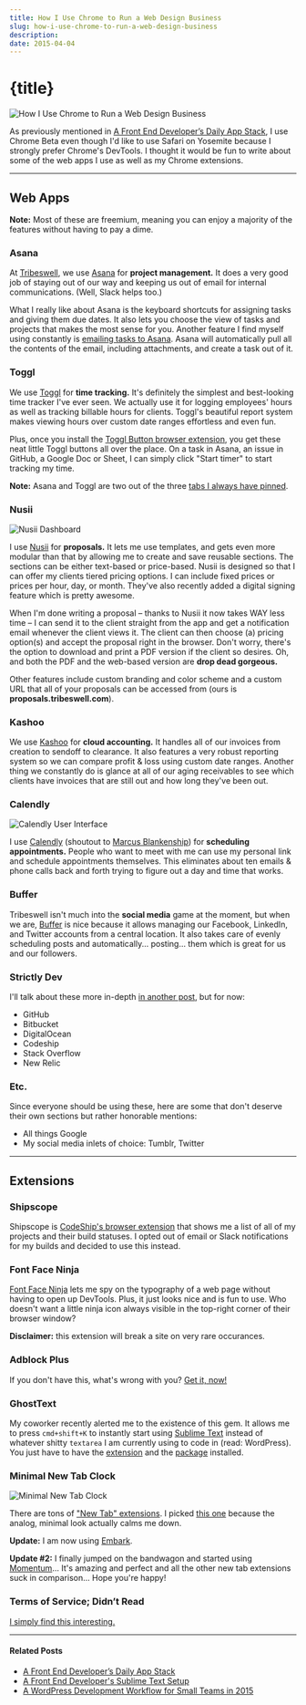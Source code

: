 ```yaml
---
title: How I Use Chrome to Run a Web Design Business
slug: how-i-use-chrome-to-run-a-web-design-business
description:
date: 2015-04-04
---
```


# {title}

![How I Use Chrome to Run a Web Design Business](/images/2015/04/google-chrome-2.jpg)

As previously mentioned in [A Front End Developer’s Daily App Stack](https://zackphilipps.com/a-front-end-developers-daily-app-stack/), I use Chrome Beta even though I'd like to use Safari on Yosemite because I strongly prefer Chrome's DevTools. I thought it would be fun to write about some of the web apps I use as well as my Chrome extensions.

---

## Web Apps

**Note:** Most of these are freemium, meaning you can enjoy a majority of the features without having to pay a dime.

### Asana

At [Tribeswell](https://tribeswell.com), we use [Asana](https://asana.com) for **project management.** It does a very good job of staying out of our way and keeping us out of email for internal communications. (Well, Slack helps too.)

What I really like about Asana is the keyboard shortcuts for assigning tasks and giving them due dates. It also lets you choose the view of tasks and projects that makes the most sense for you. Another feature I find myself using constantly is [emailing tasks to Asana](https://asana.com/guide/help/email/email-to-asana). Asana will automatically pull all the contents of the email, including attachments, and create a task out of it.

### Toggl

We use [Toggl](https://toggl.com) for **time tracking.** It's definitely the simplest and best-looking time tracker I've ever seen. We actually use it for logging employees' hours as well as tracking billable hours for clients. Toggl's beautiful report system makes viewing hours over custom date ranges effortless and even fun.

Plus, once you install the [Toggl Button browser extension](https://chrome.google.com/webstore/detail/toggl-button/oejgccbfbmkkpaidnkphaiaecficdnfn?hl=en), you get these neat little Toggl buttons all over the place. On a task in Asana, an issue in GitHub, a Google Doc or Sheet, I can simply click "Start timer" to start tracking my time.

**Note:** Asana and Toggl are two out of the three [tabs I always have pinned](https://www.techrepublic.com/blog/tech-sanity-check/how-to-use-pin-tab-to-organize-your-work-in-google-chrome/).

### Nusii

![Nusii Dashboard](/images/2015/04/Screen-Shot-2015-04-03-at-21-23-53.png)

I use [Nusii](https://nusii.com/#_l_1c) for **proposals.** It lets me use templates, and gets even more modular than that by allowing me to create and save reusable sections. The sections can be either text-based or price-based. Nusii is designed so that I can offer my clients tiered pricing options. I can include fixed prices or prices per hour, day, or month. They've also recently added a digital signing feature which is pretty awesome.

When I'm done writing a proposal – thanks to Nusii it now takes WAY less time – I can send it to the client straight from the app and get a notification email whenever the client views it. The client can then choose (a) pricing option(s) and accept the proposal right in the browser. Don't worry, there's the option to download and print a PDF version if the client so desires. Oh, and both the PDF and the web-based version are **drop dead gorgeous.**

Other features include custom branding and color scheme and a custom URL that all of your proposals can be accessed from (ours is **proposals.tribeswell.com**).

### Kashoo

We use [Kashoo](https://kashoo.com) for **cloud accounting.** It handles all of our invoices from creation to sendoff to clearance. It also features a very robust reporting system so we can compare profit & loss using custom date ranges. Another thing we constantly do is glance at all of our aging receivables to see which clients have invoices that are still out and how long they've been out.

### Calendly

![Calendly User Interface](/images/2015/04/Screen-Shot-2015-04-03-at-21-26-07.png)

I use [Calendly](https://calendly.com) (shoutout to [Marcus Blankenship](https://www.marcusblankenship.com/)) for **scheduling appointments.** People who want to meet with me can use my personal link and schedule appointments themselves. This eliminates about ten emails & phone calls back and forth trying to figure out a day and time that works.

### Buffer

Tribeswell isn't much into the **social media** game at the moment, but when we are, [Buffer](https://buffer.com/) is nice because it allows managing our Facebook, LinkedIn, and Twitter accounts from a central location. It also takes care of evenly scheduling posts and automatically... posting... them which is great for us and our followers.

### Strictly Dev

I'll talk about these more in-depth [in another post](https://zackphilipps.com/a-wordpress-development-workflow-for-small-teams-in-2015/), but for now:

- GitHub
- Bitbucket
- DigitalOcean
- Codeship
- Stack Overflow
- New Relic

### Etc.

Since everyone should be using these, here are some that don't deserve their own sections but rather honorable mentions:

- All things Google
- My social media inlets of choice: Tumblr, Twitter

---

## Extensions

### Shipscope

Shipscope is [CodeShip's browser extension](https://chrome.google.com/webstore/detail/shipscope/jdedmgopefelimgjceagffkeeiknclhh?hl=en) that shows me a list of all of my projects and their build statuses. I opted out of email or Slack notifications for my builds and decided to use this instead.

### Font Face Ninja

[Font Face Ninja](https://chrome.google.com/webstore/detail/fontface-ninja/eljapbgkmlngdpckoiiibecpemleclhh?hl=en-US) lets me spy on the typography of a web page without having to open up DevTools. Plus, it just looks nice and is fun to use. Who doesn't want a little ninja icon always visible in the top-right corner of their browser window?

**Disclaimer:** this extension will break a site on very rare occurances.

### Adblock Plus

If you don't have this, what's wrong with you? [Get it, now!](https://chrome.google.com/webstore/detail/adblock-plus/cfhdojbkjhnklbpkdaibdccddilifddb?hl=en-US)

### GhostText

My coworker recently alerted me to the existence of this gem. It allows me to press `cmd+shift+K` to instantly start using [Sublime Text](https://zackphilipps.com/a-front-end-developers-sublime-text-setup/) instead of whatever shitty `textarea` I am currently using to code in (read: WordPress). You just have to have the [extension](https://chrome.google.com/webstore/detail/ghosttext-for-chrome/godiecgffnchndlihlpaajjcplehddca?hl=en) and the [package](https://github.com/Cacodaimon/GhostText-for-SublimeText) installed.

### Minimal New Tab Clock

![Minimal New Tab Clock](/images/2015/04/Screen-Shot-2015-04-03-at-21-27-02.png)

There are tons of ["New Tab" extensions](https://chrome.google.com/webstore/search/new%20tab?hl=en&_category=extensions). I picked [this one](https://chrome.google.com/webstore/detail/minimal-new-tab-clock/impmanfocmgfodfbnhbmkkonnpcogfak?hl=en) because the analog, minimal look actually calms me down.

**Update:** I am now using [Embark](https://chrome.google.com/webstore/detail/embark-new-tab-page/aeajehgeohhgjbhhbicilpenjfcbfnpg?hl=en).

**Update #2:** I finally jumped on the bandwagon and started using [Momentum](https://chrome.google.com/webstore/detail/momentum/laookkfknpbbblfpciffpaejjkokdgca?hl=en)... It's amazing and perfect and all the other new tab extensions suck in comparison... Hope you're happy!

### Terms of Service; Didn’t Read

[I simply find this interesting.](https://tosdr.org/)

---

#### Related Posts

- [A Front End Developer’s Daily App Stack](https://zackphilipps.com/a-front-end-developers-daily-app-stack/)
- [A Front End Developer's Sublime Text Setup](https://zackphilipps.com/a-front-end-developers-sublime-text-setup/)
- [A WordPress Development Workflow for Small Teams in 2015](https://zackphilipps.com/a-wordpress-development-workflow-for-small-teams-in-2015/)
